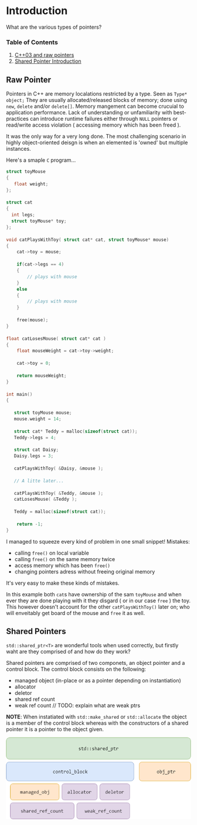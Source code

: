 # Introduction
What are the various types of pointers?

### Table of Contents
1. [C++03 and raw pointers](Raw-Pointer)
2. [Shared Pointer Introduction](Shared-Pointers)

## Raw Pointer
Pointers in C++ are memory localations restricted by a type. Seen as `Type* object;` They are usually allocated/released blocks of memory; done using `new`, `delete` and/or `delete[]`. Memory mangement can become crucuial to application performance. Lack of understanding or unfamiliarity with best-practices can introduce runtime failures either through `NULL` pointers or read/write access violation ( accessing memory which has been freed ).

It was the only way for a very long done. The most challenging scenario in highly object-oriented deisgn is when an elemented is 'owned' but multiple instances.

Here's a smaple `C` program...
```c
struct toyMouse
{
   float weight;
};

struct cat
{
  int legs;
  struct toyMouse* toy;
};

void catPlaysWithToy( struct cat* cat, struct toyMouse* mouse)
{
    cat->toy = mouse;
    
    if(cat->legs == 4)
    {
        // plays with mouse
    }
    else
    {
        // plays with mouse
    }
    
    free(mouse);
}

float catLosesMouse( struct cat* cat )
{
    float mouseWeight = cat->toy->weight;
    
    cat->toy = 0;
    
    return mouseWeight;
}

int main()
{
   
   struct toyMouse mouse;
   mouse.weight = 14;
      
   struct cat* Teddy = malloc(sizeof(struct cat));
   Teddy->legs = 4;
   
   struct cat Daisy;
   Daisy.legs = 3;
   
   catPlaysWithToy( &Daisy, &mouse );
   
   // A litte later...
   
   catPlaysWithToy( &Teddy, &mouse );
   catLosesMouse( &Teddy );
   
   Teddy = malloc(sizeof(struct cat));
   
    return -1;
}
```

I managed to squeeze every kind of problem in one small snippet! Mistakes:
- calling `free()` on local variable
- calling `free()` on the same memory twice
- access memory which has been `free()`
- changing pointers adress without freeing original memory

It's very easy to make these kinds of mistakes. 

In this example both `cat`s have ownership of the sam `toyMouse` and when ever they are done playing with it they disgard ( or in our case `free` ) the toy. This however doesn't account for the other `catPlaysWithToy()` later on; who will enveitably get board of the mouse and `free` it as well.

## Shared Pointers
`std::shared_ptr<T>` are wonderful tools when used correctly, but firstly waht are they comprised of and how do they work?

Shared pointers are comprised of two componets, an object pointer and a control block. The control block consists on the following:
- managed object (in-place or as a pointer depending on instantiation)
- allocator
- deletor
- shared ref count
- weak ref count // TODO: explain what are weak ptrs

 **NOTE**: When instatiated with `std::make_shared` or `std::allocate` the object is a member of the control block whereas with the constructors of a shared pointer it is a pointer to the object given.
 
<p align="center"><img src ="https://github.com/prince-chrismc/Shared-Ptr/blob/master/Docs/Images/shared_ptr_diagram.png" /></p>
 
